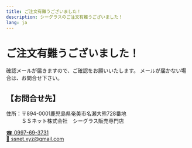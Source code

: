 ```yaml
---
title: ご注文有難うございました！
description: シーグラスのご注文有難うございました！
lang: ja
---
```


# ご注文有難うございました！

確認メールが届きますので、ご確認をお願いいたします。
メールが届かない場合は、お問合せ下さい。

## 【お問合せ先】

住所：〒894-0001鹿児島県奄美市名瀬大熊728番地<br>
　　　ＳＳネット株式会社　シーグラス販売専門店
  
  
<a href="tel:0997-69-3731" class="button">
  <span class="icon">☎</span>
  <span>0997-69-3731</span>
</a><br>
<a href="mailto:ssnet.xyz@gmail.com" class="button">
  <span class="icon">📧</span>
  <span>ssnet.xyz@gmail.com</span>
</a>
